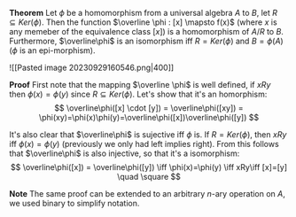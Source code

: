 **Theorem** Let $\phi$ be a homomorphism from a universal algebra $A$ to $B$, let $R \subseteq Ker(\phi)$. Then the function $\overline \phi : [x] \mapsto f(x)$ (where $x$ is any memeber of the equivalence class $[x]$) is a homomorphism of $A/R$ to $B$.
Furthermore, $\overline\phi$ is an isomorphism iff $R=Ker(\phi)$ and $B=\phi(A)$ ($\phi$ is an epi-morphism).

![[Pasted image 20230929160546.png|400]]

**Proof** First note that the mapping $\overline \phi$ is well defined, if $xRy$ then $\phi(x)=\phi(y)$ since $R \subseteq Ker(\phi)$. Let's show that it's an homorphism:
$$
\overline\phi([x] \cdot [y]) = \overline\phi([xy]) = \phi(xy)=\phi(x)\phi(y)=\overline\phi([x])\overline\phi([y]) 
$$

It's also clear that $\overline\phi$ is sujective iff $\phi$ is. If $R = Ker(\phi)$, then $xRy$ iff $\phi(x)=\phi(y)$ (previously we only had left implies right). From this follows that $\overline\phi$ is also injective, so that it's a isomorphism:
$$
\overline\phi([x]) = \overline\phi([y]) \iff \phi(x)=\phi(y) \iff xRy\iff [x]=[y] \quad \square
$$



**Note** The same proof can be extended to an arbitrary $n$-ary operation on $A$, we used binary to simplify notation.